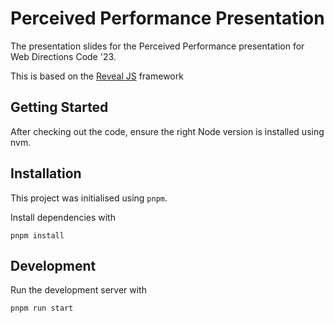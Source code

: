 # Perceived Performance Presentation

The presentation slides for the Perceived Performance presentation for Web Directions Code '23.

This is based on the [Reveal JS](https://revealjs.com/) framework

## Getting Started

After checking out the code, ensure the right Node version is installed using nvm.

## Installation

This project was initialised using `pnpm`.

Install dependencies with

```shell
pnpm install
```

## Development

Run the development server with 

```shell
pnpm run start
```